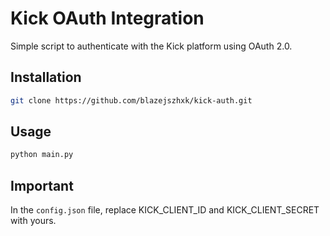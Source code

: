 # Kick OAuth Integration

Simple script to authenticate with the Kick platform using OAuth 2.0.

## Installation

```bash
git clone https://github.com/blazejszhxk/kick-auth.git
```

## Usage

```python
python main.py
```

## Important

In the `config.json` file, replace KICK_CLIENT_ID and KICK_CLIENT_SECRET with yours.
